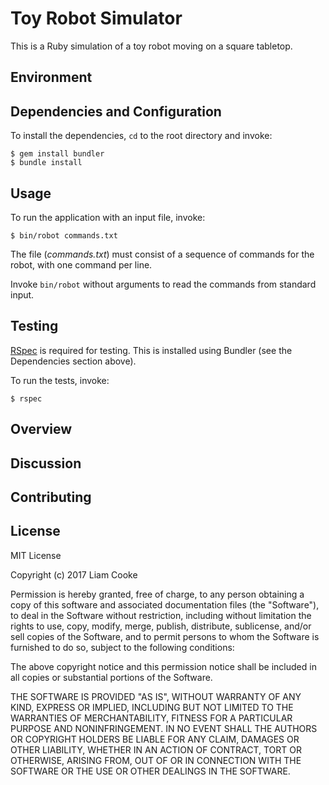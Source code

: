 Toy Robot Simulator
===================

This is a Ruby simulation of a toy robot moving on a square tabletop.


## Environment


## Dependencies and Configuration


To install the dependencies, `cd` to the root directory and invoke:

    $ gem install bundler
    $ bundle install


## Usage

To run the application with an input file, invoke:

    $ bin/robot commands.txt

The file (*commands.txt*) must consist of a sequence of commands for the
robot, with one command per line.

Invoke `bin/robot` without arguments to read the commands from standard input.


## Testing

[RSpec](http://rspec.info) is required for testing. This is installed using
Bundler (see the Dependencies section above).

To run the tests, invoke:

    $ rspec


## Overview


## Discussion


## Contributing


## License

MIT License

Copyright (c) 2017 Liam Cooke

Permission is hereby granted, free of charge, to any person obtaining a copy
of this software and associated documentation files (the "Software"), to deal
in the Software without restriction, including without limitation the rights
to use, copy, modify, merge, publish, distribute, sublicense, and/or sell
copies of the Software, and to permit persons to whom the Software is
furnished to do so, subject to the following conditions:

The above copyright notice and this permission notice shall be included in all
copies or substantial portions of the Software.

THE SOFTWARE IS PROVIDED "AS IS", WITHOUT WARRANTY OF ANY KIND, EXPRESS OR
IMPLIED, INCLUDING BUT NOT LIMITED TO THE WARRANTIES OF MERCHANTABILITY,
FITNESS FOR A PARTICULAR PURPOSE AND NONINFRINGEMENT. IN NO EVENT SHALL THE
AUTHORS OR COPYRIGHT HOLDERS BE LIABLE FOR ANY CLAIM, DAMAGES OR OTHER
LIABILITY, WHETHER IN AN ACTION OF CONTRACT, TORT OR OTHERWISE, ARISING FROM,
OUT OF OR IN CONNECTION WITH THE SOFTWARE OR THE USE OR OTHER DEALINGS IN THE
SOFTWARE.
